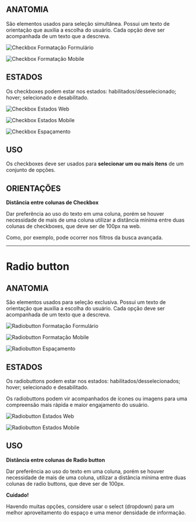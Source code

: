 ## ANATOMIA

São elementos usados para seleção simultânea.
Possui um texto de orientação que auxilia a escolha do usuário.
Cada opção deve ser acompanhada de um texto que a descreva.

![Checkbox Formatação Formulário](../../assets/images/components_img/checkbox/checkbox-formatacao-formulario.png)

![Checkbox Formatação Mobile](../../assets/images/components_img/checkbox/checkbox-formatacao-mobile.png)

## ESTADOS

Os checkboxes podem estar nos estados: habilitados/desselecionado; hover; selecionado e desabilitado.

![Checkbox Estados Web](../../assets/images/components_img/checkbox/checkbox-estados-web.png)

![Checkbox Estados Mobile](../../assets/images/components_img/checkbox/checkbox-estados-mobile.png)

![Checkbox Espaçamento](../../assets/images/components_img/checkbox/checkbox-espacamento.png)

## USO

Os checkboxes deve ser usados para **selecionar um ou mais itens** de um conjunto de opções.

## ORIENTAÇÕES

**Distância entre colunas de Checkbox**

Dar preferência ao uso do texto em uma coluna, porém se houver necessidade de mais de uma coluna utilizar a distância mínima entre duas colunas de checkboxes, que deve ser de 100px na web.

Como, por exemplo, pode ocorrer nos filtros da busca avançada.

---

# Radio button

## ANATOMIA

São elementos usados para seleção exclusiva.
Possui um texto de orientação que auxilia a escolha do usuário.
Cada opção deve ser acompanhada de um texto que a descreva.

![Radiobutton Formatação Formulário](../../assets/images/components_img/radiobutton/radiobutton-formatacao-formulario.png)

![Radiobutton Formatação Mobile](../../assets/images/components_img/radiobutton/radiobutton-formatacao-mobile.png)

![Radiobutton Espaçamento](../../assets/images/components_img/radiobutton/radiobutton-espacamento.png)

## ESTADOS

Os radiobuttons podem estar nos estados: habilitados/desselecionados; hover; selecionado e desabilitado.

Os radiobuttons podem vir acompanhados de ícones ou imagens para uma compreensão mais rápida e maior engajamento do usuário.

![Radiobutton Estados Web](../../assets/images/components_img/radiobutton/radiobutton-estados-web.png)

![Radiobutton Estados Mobile](../../assets/images/components_img/radiobutton/radiobutton-estados-mobile.png)

## USO

**Distância entre colunas de Radio button**

Dar preferência ao uso do texto em uma coluna, porém se houver necessidade de mais de uma coluna, utilizar a distância mínima entre duas colunas de radio buttons, que deve ser de 100px.

**Cuidado!**

Havendo muitas opções, considere usar o select (dropdown) para um melhor aproveitamento do espaço e uma menor densidade de informação.
